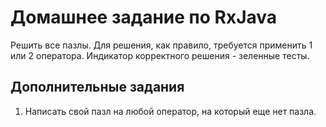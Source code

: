 # Домашнее задание по RxJava

Решить все пазлы. Для решения, как правило, требуется применить 1 или 2 оператора.
Индикатор корректного решения - зеленные тесты.

## Дополнительные задания
1. Написать свой пазл на любой оператор, на который еще нет пазла.